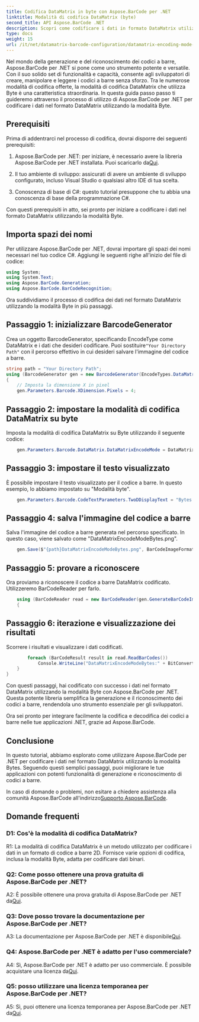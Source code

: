 ```yaml
---
title: Codifica DataMatrix in byte con Aspose.BarCode per .NET
linktitle: Modalità di codifica DataMatrix (byte)
second_title: API Aspose.BarCode .NET
description: Scopri come codificare i dati in formato DataMatrix utilizzando la modalità Byte con Aspose.BarCode per .NET. Segui la nostra guida passo passo per la generazione e il riconoscimento dei codici a barre.
type: docs
weight: 15
url: /it/net/datamatrix-barcode-configuration/datamatrix-encoding-mode-bytes/
---
```

Nel mondo della generazione e del riconoscimento dei codici a barre, Aspose.BarCode per .NET si pone come uno strumento potente e versatile. Con il suo solido set di funzionalità e capacità, consente agli sviluppatori di creare, manipolare e leggere i codici a barre senza sforzo. Tra le numerose modalità di codifica offerte, la modalità di codifica DataMatrix che utilizza Byte è una caratteristica straordinaria. In questa guida passo passo ti guideremo attraverso il processo di utilizzo di Aspose.BarCode per .NET per codificare i dati nel formato DataMatrix utilizzando la modalità Byte.

## Prerequisiti

Prima di addentrarci nel processo di codifica, dovrai disporre dei seguenti prerequisiti:

1.  Aspose.BarCode per .NET: per iniziare, è necessario avere la libreria Aspose.BarCode per .NET installata. Puoi scaricarlo da[Qui](https://releases.aspose.com/barcode/net/).

2. Il tuo ambiente di sviluppo: assicurati di avere un ambiente di sviluppo configurato, incluso Visual Studio o qualsiasi altro IDE di tua scelta.

3. Conoscenza di base di C#: questo tutorial presuppone che tu abbia una conoscenza di base della programmazione C#.

Con questi prerequisiti in atto, sei pronto per iniziare a codificare i dati nel formato DataMatrix utilizzando la modalità Byte.

## Importa spazi dei nomi

Per utilizzare Aspose.BarCode per .NET, dovrai importare gli spazi dei nomi necessari nel tuo codice C#. Aggiungi le seguenti righe all'inizio del file di codice:

```csharp
using System;
using System.Text;
using Aspose.BarCode.Generation;
using Aspose.BarCode.BarCodeRecognition;
```

Ora suddividiamo il processo di codifica dei dati nel formato DataMatrix utilizzando la modalità Byte in più passaggi.

## Passaggio 1: inizializzare BarcodeGenerator

 Crea un oggetto BarcodeGenerator, specificando EncodeType come DataMatrix e i dati che desideri codificare. Puoi sostituire`"Your Directory Path"` con il percorso effettivo in cui desideri salvare l'immagine del codice a barre.

```csharp
string path = "Your Directory Path";
using (BarcodeGenerator gen = new BarcodeGenerator(EncodeTypes.DataMatrix, strBld.ToString()))
{
    // Imposta la dimensione X in pixel
    gen.Parameters.Barcode.XDimension.Pixels = 4;
```

## Passaggio 2: impostare la modalità di codifica DataMatrix su byte

Imposta la modalità di codifica DataMatrix su Byte utilizzando il seguente codice:

```csharp
    gen.Parameters.Barcode.DataMatrix.DataMatrixEncodeMode = DataMatrixEncodeMode.Bytes;
```

## Passaggio 3: impostare il testo visualizzato

È possibile impostare il testo visualizzato per il codice a barre. In questo esempio, lo abbiamo impostato su "Modalità byte".

```csharp
    gen.Parameters.Barcode.CodeTextParameters.TwoDDisplayText = "Bytes mode";
```

## Passaggio 4: salva l'immagine del codice a barre

Salva l'immagine del codice a barre generata nel percorso specificato. In questo caso, viene salvato come "DataMatrixEncodeModeBytes.png".

```csharp
    gen.Save($"{path}DataMatrixEncodeModeBytes.png", BarCodeImageFormat.Png);
```

## Passaggio 5: provare a riconoscere

Ora proviamo a riconoscere il codice a barre DataMatrix codificato. Utilizzeremo BarCodeReader per farlo.

```csharp
    using (BarCodeReader read = new BarCodeReader(gen.GenerateBarCodeImage(), DecodeType.DataMatrix))
    {
```

## Passaggio 6: iterazione e visualizzazione dei risultati

Scorrere i risultati e visualizzare i dati codificati.

```csharp
        foreach (BarCodeResult result in read.ReadBarCodes())
            Console.WriteLine("DataMatrixEncodeModeBytes:" + BitConverter.ToString(result.CodeBytes));
    }
}
```

Con questi passaggi, hai codificato con successo i dati nel formato DataMatrix utilizzando la modalità Byte con Aspose.BarCode per .NET. Questa potente libreria semplifica la generazione e il riconoscimento dei codici a barre, rendendola uno strumento essenziale per gli sviluppatori.

Ora sei pronto per integrare facilmente la codifica e decodifica dei codici a barre nelle tue applicazioni .NET, grazie ad Aspose.BarCode.

## Conclusione

In questo tutorial, abbiamo esplorato come utilizzare Aspose.BarCode per .NET per codificare i dati nel formato DataMatrix utilizzando la modalità Bytes. Seguendo questi semplici passaggi, puoi migliorare le tue applicazioni con potenti funzionalità di generazione e riconoscimento di codici a barre.

 In caso di domande o problemi, non esitare a chiedere assistenza alla comunità Aspose.BarCode all'indirizzo[Supporto Aspose.BarCode](https://forum.aspose.com/c/barcode/13).

## Domande frequenti

### D1: Cos'è la modalità di codifica DataMatrix?

R1: La modalità di codifica DataMatrix è un metodo utilizzato per codificare i dati in un formato di codice a barre 2D. Fornisce varie opzioni di codifica, inclusa la modalità Byte, adatta per codificare dati binari.

### Q2: Come posso ottenere una prova gratuita di Aspose.BarCode per .NET?

 A2: È possibile ottenere una prova gratuita di Aspose.BarCode per .NET da[Qui](https://releases.aspose.com/).

### Q3: Dove posso trovare la documentazione per Aspose.BarCode per .NET?

 A3: La documentazione per Aspose.BarCode per .NET è disponibile[Qui](https://reference.aspose.com/barcode/net/).

### Q4: Aspose.BarCode per .NET è adatto per l'uso commerciale?

A4: Sì, Aspose.BarCode per .NET è adatto per uso commerciale. È possibile acquistare una licenza da[Qui](https://purchase.aspose.com/buy).

### Q5: posso utilizzare una licenza temporanea per Aspose.BarCode per .NET?

 A5: Sì, puoi ottenere una licenza temporanea per Aspose.BarCode per .NET da[Qui](https://purchase.aspose.com/temporary-license/).